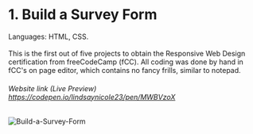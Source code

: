 # 1. Build a Survey Form

Languages: HTML, CSS. <br><br>
This is the first out of five projects to obtain the Responsive Web Design certification from freeCodeCamp (fCC).  All coding was done by hand in fCC's on page editor, which contains no fancy frills, similar to notepad.  
###### Website link (Live Preview) https://codepen.io/lindsaynicole23/pen/MWBVzoX

![Build-a-Survey-Form](https://user-images.githubusercontent.com/46374013/214480565-11188fed-67f4-4213-be0a-91f553c09aa1.png)

